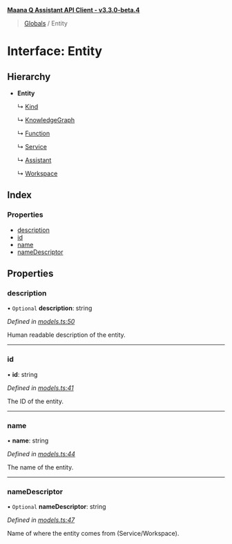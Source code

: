 **[Maana Q Assistant API Client - v3.3.0-beta.4](../README.md)**

> [Globals](../globals.md) / Entity

# Interface: Entity

## Hierarchy

* **Entity**

  ↳ [Kind](kind.md)

  ↳ [KnowledgeGraph](knowledgegraph.md)

  ↳ [Function](function.md)

  ↳ [Service](service.md)

  ↳ [Assistant](assistant.md)

  ↳ [Workspace](workspace.md)

## Index

### Properties

* [description](entity.md#description)
* [id](entity.md#id)
* [name](entity.md#name)
* [nameDescriptor](entity.md#namedescriptor)

## Properties

### description

• `Optional` **description**: string

*Defined in [models.ts:50](https://github.com/maana-io/q-assistant-client/blob/b0243f8/src/models.ts#L50)*

Human readable description of the entity.

___

### id

•  **id**: string

*Defined in [models.ts:41](https://github.com/maana-io/q-assistant-client/blob/b0243f8/src/models.ts#L41)*

The ID of the entity.

___

### name

•  **name**: string

*Defined in [models.ts:44](https://github.com/maana-io/q-assistant-client/blob/b0243f8/src/models.ts#L44)*

The name of the entity.

___

### nameDescriptor

• `Optional` **nameDescriptor**: string

*Defined in [models.ts:47](https://github.com/maana-io/q-assistant-client/blob/b0243f8/src/models.ts#L47)*

Name of where the entity comes from (Service/Workspace).
